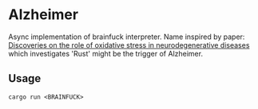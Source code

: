 # Alzheimer

Async implementation of brainfuck interpreter. Name inspired by paper: [Discoveries on the role of oxidative stress in neurodegenerative diseases](https://www.ncbi.nlm.nih.gov/pubmed/22583954) which investigates 'Rust' might be the trigger of Alzheimer.

## Usage

```
cargo run <BRAINFUCK>
```
